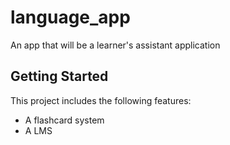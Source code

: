 # language_app

An app that will be a learner's assistant application

## Getting Started

This project includes the following features:
 - A flashcard system
 - A LMS